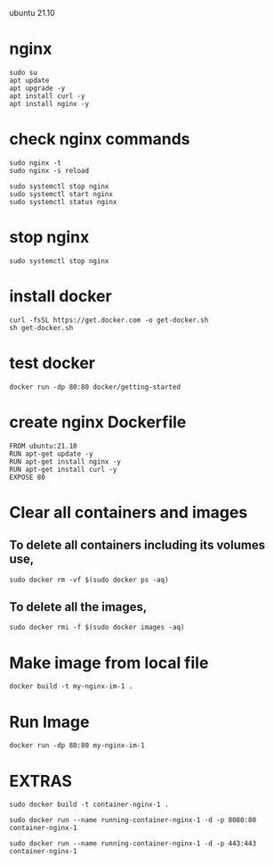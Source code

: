 ubuntu 21.10

# nginx

    sudo su
    apt update
    apt upgrade -y
    apt install curl -y
    apt install nginx -y
  

# check nginx commands

    sudo nginx -t
    sudo nginx -s reload

    sudo systemctl stop nginx
    sudo systemctl start nginx
    sudo systemctl status nginx

# stop nginx

    sudo systemctl stop nginx

# install docker

    curl -fsSL https://get.docker.com -o get-docker.sh
    sh get-docker.sh
    
# test docker

    docker run -dp 80:80 docker/getting-started
    
# create nginx Dockerfile
    
    FROM ubuntu:21.10
    RUN apt-get update -y 
    RUN apt-get install nginx -y
    RUN apt-get install curl -y
    EXPOSE 80

# Clear all containers and images

## To delete all containers including its volumes use,

    sudo docker rm -vf $(sudo docker ps -aq)

## To delete all the images,

    sudo docker rmi -f $(sudo docker images -aq)


# Make image from local file

    docker build -t my-nginx-im-1 .
    
# Run Image

    docker run -dp 80:80 my-nginx-im-1
    
# EXTRAS

    sudo docker build -t container-nginx-1 .

    sudo docker run --name running-container-nginx-1 -d -p 8080:80 container-nginx-1

    sudo docker run --name running-container-nginx-1 -d -p 443:443 container-nginx-1
